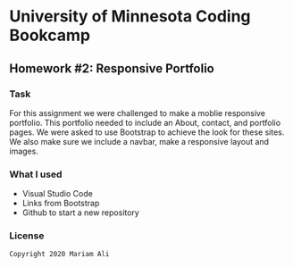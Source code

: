 # University of Minnesota Coding Bookcamp
## Homework #2: Responsive Portfolio 
### Task
For this assignment we were challenged to make a moblie responsive portfolio. This portfolio needed to include an About, contact, and portfolio pages. We were asked to use Bootstrap to achieve the look for these sites. We also make sure we include a navbar, make a responsive layout and images.

### What I used
 - Visual Studio Code
 - Links from Bootstrap
 - Github to start a new repository 
 
 ### License
 `Copyright 2020 Mariam Ali`
